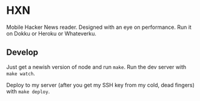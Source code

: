 HXN
===

Mobile Hacker News reader. Designed with an eye on performance. Run it on Dokku or Heroku or Whateverku.

Develop
-------
Just get a newish version of node and run `make`.
Run the dev server with `make watch`.

Deploy to my server (after you get my SSH key from my cold, dead fingers) with `make deploy`.
